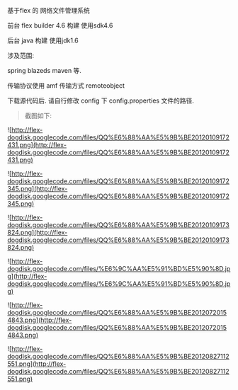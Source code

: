 基于flex 的 网络文件管理系统



前台 flex builder 4.6 构建 使用sdk4.6

后台 java 构建 使用jdk1.6

涉及范围:

spring blazeds maven 等.

传输协议使用 amf 传输方式 remoteobject

下载源代码后. 请自行修改 config 下 config.properties 文件的路径.

> 截图如下:


![http://flex-dogdisk.googlecode.com/files/QQ%E6%88%AA%E5%9B%BE20120109172431.png](http://flex-dogdisk.googlecode.com/files/QQ%E6%88%AA%E5%9B%BE20120109172431.png)

![http://flex-dogdisk.googlecode.com/files/QQ%E6%88%AA%E5%9B%BE20120109172345.png](http://flex-dogdisk.googlecode.com/files/QQ%E6%88%AA%E5%9B%BE20120109172345.png)

![http://flex-dogdisk.googlecode.com/files/QQ%E6%88%AA%E5%9B%BE20120109173824.png](http://flex-dogdisk.googlecode.com/files/QQ%E6%88%AA%E5%9B%BE20120109173824.png)

![http://flex-dogdisk.googlecode.com/files/%E6%9C%AA%E5%91%BD%E5%90%8D.jpg](http://flex-dogdisk.googlecode.com/files/%E6%9C%AA%E5%91%BD%E5%90%8D.jpg)

![http://flex-dogdisk.googlecode.com/files/QQ%E6%88%AA%E5%9B%BE20120720154843.png](http://flex-dogdisk.googlecode.com/files/QQ%E6%88%AA%E5%9B%BE20120720154843.png)

![http://flex-dogdisk.googlecode.com/files/QQ%E6%88%AA%E5%9B%BE20120827112551.png](http://flex-dogdisk.googlecode.com/files/QQ%E6%88%AA%E5%9B%BE20120827112551.png)
